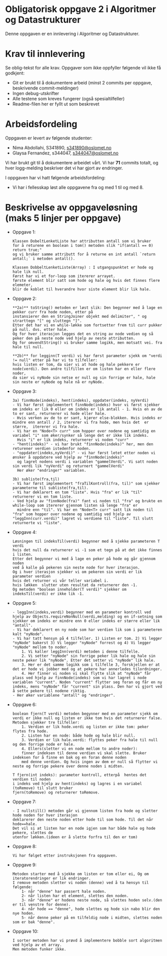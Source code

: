 # Obligatorisk oppgave 2 i Algoritmer og Datastrukturer

Denne oppgaven er en innlevering i Algoritmer og Datastrukturer. 

# Krav til innlevering

Se oblig-tekst for alle krav. Oppgaver som ikke oppfyller følgende vil ikke få godkjent:

* Git er brukt til å dokumentere arbeid (minst 2 commits per oppgave, beskrivende commit-meldinger)	
* Ingen debug-utskrifter
* Alle testene som kreves fungerer (også spesialtilfeller)
* Readme-filen her er fyllt ut som beskrevet

# Arbeidsfordeling

Oppgaven er levert av følgende studenter:
* Nima Abdollahi, S341890, s341890@oslomet.no
* Glaysa Fernandez, s344047, s344047@oslomet.no

Vi har brukt git til å dokumentere arbeidet vårt. Vi har **71** commits totalt, og hver logg-melding beskriver det vi har gjort av endringer.

I oppgaven har vi hatt følgende arbeidsfordeling: 
* Vi har i fellesskap løst alle oppgavene fra og med 1 til og med 8. 

# Beskrivelse av oppgaveløsning (maks 5 linjer per oppgave)

* Oppgave 1: 
    ```
    Klassen DobeltLenketListe har attributten antall som vi bruker 
    for å returene en boolean i tom() metoden slik "if(antall == 0) return true;"
    og vi bruker samme attributt for å returne en int antall `return antall;` i metoden antall().

    Klassen DobbeltLenketListe(Array) : I utgangspunktet er hode og hale lik null.
    Først har vi et for-loop som itererer arrayet.
    første element blir satt som hode og hale og hvis det finnes flere elemeter,
    blir de koblet til hverandre hvor siste element blir lik hale.
    ```
* Oppgave 2: 
    ```
    **2a)** toString() metoden er løst slik: Den begynner med å lage en pekker curr fra hode noden, etter på 
    instansierer den en StringJoiner objekt med delimiter", " og strarttegn "[" og sluttegn "]".
    Etter det har vi en while-løkke som fortsetter frem til curr pukker på null. dvs. etter hale.
    Og for hver iterasjon legges det en string av node vedien og så peker den på neste node ved hjelp av neste attributten.
    Og for omvendtString() vi bruker samme logikk, men motsatt vei. fra hale til null.
    
    **2b)** for legginn(T verdi) vi har først parameter sjekk om "verdi != null" etter på har vi to tilfeller:
    hvis listen er tom, da sier vi at hode og hale pekkere er node(verdi). Den andre tilfillen er om listen har en eller flere noder,
    da sier vi nyNode sin netse er null og sin forrige er hale, hale sin neste er nyNode og hale nå er nyNode.
    ```
* Oppgave 3:
    ```
    3a) finnNode(indeks), hent(indeks), oppdater(indeks, nyVerdi)
    - Vi har først implementert finnNode(indeks) hvor vi først sjekker om indeks er lik 0 eller om indeks er lik antall - 1. Hvis en av de to er sant, returnerer vi hode eller hale.
    - Hvis verken av de to er sant, kjører else-blokken. Hvis indeks er mindre enn antall / 2, itererer vi fra hode, men hvis det  er større,  itererer vi fra hale. 
    - Vi har en "Node<T> curr" som hopper over nodene og samtidig en variabel "i" som øker/synker så lenge det er ikke lik indeks. 
      Hvis "i" er lik indeks, returnerer vi noden "curr"
    - "hent(indeks)" - vi har brukt "finnNode(indeks)" her, men den returener verdien istedenfor noden.
    - "oppdater(indeks,nyVerdi)" - vi har først letet etter noden vi ønsker å oppdatere ved hjelp av "finnNode(indeks)"
      og lagret nodens verdi i variablen "gammelVerdi". Vi satt noden sin verdi lik "nyVerdi" og returnert "gammelVerdi"
      Her øker "endringer" variablen.
      
    3b) subliste(fra,til)
    - Vi har først implementert "fraTilKontroll(fra, til)" som sjekker parameterne til subliste(fra,til).
    - Vi har deklarert en tom "liste". Hvis "fra" er lik "til" returnerer vi en tom liste.
    - Ved hjelp av "finnNode(fra)" fant vi noden til "fra" og brukte en while-loop som itererer gjennom listen så lenge "fra" er 
      mindre enn "til". Vi har en "Node<T> curr" satt lik noden til "fra" som hopper over nodene og samtidig ved hjelp av "leggInn(curr.verdi)" lagret vi verdiene til "liste". Til slutt returnerte vi "liste".
    ```
    
* Oppgave 4:
	``` 
	Løsningen til indeksTil(verdi) begynner med å sjekke parameteren T verdi
    hvis det null da returnerer vi -1 som et tegn på at det ikke finnes i listen. 
    Etter det begynner vi med å lage en peker på hode og går gjennom noden 
    ved å kalle på pekeren sin neste node for hver iterasjon.
	Og i hver iterasjon sjekker vi om pekeren sin verdi er lik parameter verdien
    hvis det returner vi vår teller variabel i.
    hvis løkken  slutter uten resultat da returnerer den -1. 
	Og metoden "boolean inneholder(T verdi)" sjekker om indeksTil(verdi) er ikke lik -1.
	```
* Oppgave 5: 
	```
	- leggInn(indeks,verdi) begynner med en parameter kontroll ved hjelp av Objects.requireNonNull(verdi,melding) og en if-setning som sjekker om indeks er mindre enn 0 eller indeks er større eller lik "antall".
	- Vi har deklarert en ny node som har verdien lik som i parameteren kalt "nyNode".
	- Vi har tatt hensyn på 4 tilfeller. 1) Listen er tom. 2) Vi legger "nyNode" bakerst 3) Vi legger "nyNode" forrest og 4) Vi legger "nyNode" mellom to noder.
		1. Vi kaller leggInn(verdi) metoden i denne tilfelle.
		2. Vi setter "nyNode" sin forrige peker lik hale og hale sin neste peker lik "nyNode". Etter det setter vi "nyNode" lik hale.
		3. Her er det samme logikk som i tilfelle 3, forskjellen er at det er hode vi jobber med og at pekere har annerledes tilordninger.
		4. Her finner vi noden vi skal flytte slik at "nyNode" får plass ved hjelp av finnNode(indeks) som vi har lagret i node variablen "current". Noden "current" flytter seg foran og får en ny indeks, mens "nyNode" får "current" sin plass. Den har vi gjort ved å sette pekere til nodene riktig.
	- Her øker variablene "antall" og "endringer".
	```
* Oppgave 6:
	``` 
	boolean fjern(T verdi) metoden begynner med en parameter sjekk om verdi er ikke null og listen er ikke tom hvis det returnerer false.
	Metoden sjekker tre tilfeller:
		1. Verdien er lik hode.verdi og listen er ikke tom: peker flytes fra hode.
		2. Listen har en node: både hode og hale blir null.
		3. Verdien er lik hale.verdi: flyttes peker fra hale til null og den forrige node er hale.
		4. Ellers(sletter vi en node mellom to andre noder): 
        finner indeksen til denne verdien vi skal slette. Bruker indeksen for å finne en bak og en foran denne noden
        med denne verdien. Og hvis ingen av dem er null så flytter vi neste og forrige pekere over denne noden i midten. 
	
	T fjern(int indeks): parameter kontroll, etterpå  hentes det verdien til noden 
    i indeks ved hjelp av hent(indeks) og lagres i en variabel (toRemove) til slutt bruker
    fjern(toRemove) og returnerer toRemove.
	```
* Oppgave 7:
	```
	- I nullstill() metoden går vi gjennom listen fra hode og sletter hode noden for hver iterasjon
	deklarerer den neste noden etter hode til som hode. Til det når hode==hale.
	Det vil si at listen har en node igjen som har både hale og hode pekere, slettes de
	utenfor løkken.(ideen er å slette forfra til den er tom)
	```
* Oppgave 8:
     ```
     Vi har følget etter instruksjonen fra oppgaven.
     ```
     
     
* Oppgave 9: 
	```
	Metoden starter med å sjekke om listen er tom eller ei, Og om 	iteratorendringer er lik endringer.
	I remove metoden sletter vi noden (denne) ved å ta hensyn til følgende: 
		1- når "denne" har passert hale noden.
		2- når listen har et element, slettes den noden.
		3- når "denne" er hodens neste node, så slettes hoden selv.(den er til venstre for denne).
		4- når hode == "denne", hode slettes og hode sin nabo blir den nye hoden. 
		5- når denne peker på en tilfeldig node i midten, slettes noden som er bak "denne".
	
	```
* Oppgave 10: 
	```
	I sorter metoden har vi prøvd å implementere bobble sort algoritmen ved hjelp av et array.
	Men metoden funker ikke. 
	``` 





